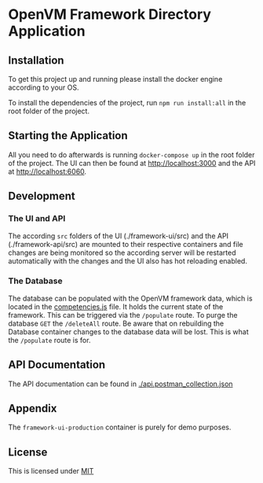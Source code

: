 # OpenVM Framework Directory Application

## Installation

To get this project up and running please install the docker engine according to your OS.

To install the dependencies of the project, run `npm run install:all` in the root folder of the project.

## Starting the Application

All you need to do afterwards is running `docker-compose up` in the root folder of the project. The UI can then be found at [http://localhost:3000](http://localhost:3000) and the API at [http://localhost:6060](http://localhost:6060).

## Development

### The UI and API

The according `src` folders of the UI (./framework-ui/src) and the API (./framework-api/src) are mounted to their respective containers and file changes are being monitored so the according server will be restarted automatically with the changes and the UI also has hot reloading enabled.

### The Database

The database can be populated with the OpenVM framework data, which is located in the [competencies.js](./framework-api/src/database/competencies.js) file. It holds the current state of the framework. This can be triggered via the `/populate` route. To purge the database `GET` the `/deleteAll` route. Be aware that on rebuilding the Database container changes to the database data will be lost. This is what the `/populate` route is for.

## API Documentation

The API documentation can be found in [./api.postman_collection.json](./api.postman_collection.json)

## Appendix

The `framework-ui-production` container is purely for demo purposes.

## License
This is licensed under [MIT](https://github.com/JonathanStoye/openvm-management-application-protoype/blob/master/LICENSE)
